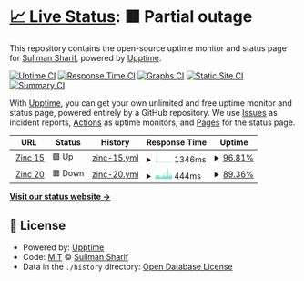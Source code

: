 # [📈 Live Status](https://demo.upptime.js.org): <!--live status--> **🟧 Partial outage**

This repository contains the open-source uptime monitor and status page for [Suliman Sharif](https://demo.upptime.js.org), powered by [Upptime](https://github.com/upptime/upptime).

[![Uptime CI](https://github.com/Sulstice/uptime-zinc-db/workflows/Uptime%20CI/badge.svg)](https://github.com/Sulstice/uptime-zinc-db/actions?query=workflow%3A%22Uptime+CI%22)
[![Response Time CI](https://github.com/Sulstice/uptime-zinc-db/workflows/Response%20Time%20CI/badge.svg)](https://github.com/Sulstice/uptime-zinc-db/actions?query=workflow%3A%22Response+Time+CI%22)
[![Graphs CI](https://github.com/Sulstice/uptime-zinc-db/workflows/Graphs%20CI/badge.svg)](https://github.com/Sulstice/uptime-zinc-db/actions?query=workflow%3A%22Graphs+CI%22)
[![Static Site CI](https://github.com/Sulstice/uptime-zinc-db/workflows/Static%20Site%20CI/badge.svg)](https://github.com/Sulstice/uptime-zinc-db/actions?query=workflow%3A%22Static+Site+CI%22)
[![Summary CI](https://github.com/Sulstice/uptime-zinc-db/workflows/Summary%20CI/badge.svg)](https://github.com/Sulstice/uptime-zinc-db/actions?query=workflow%3A%22Summary+CI%22)

With [Upptime](https://upptime.js.org), you can get your own unlimited and free uptime monitor and status page, powered entirely by a GitHub repository. We use [Issues](https://github.com/Sulstice/uptime-zinc-db/issues) as incident reports, [Actions](https://github.com/Sulstice/uptime-zinc-db/actions) as uptime monitors, and [Pages](https://demo.upptime.js.org) for the status page.

<!--start: status pages-->
<!-- This summary is generated by Upptime (https://github.com/upptime/upptime) -->
<!-- Do not edit this manually, your changes will be overwritten -->
<!-- prettier-ignore -->
| URL | Status | History | Response Time | Uptime |
| --- | ------ | ------- | ------------- | ------ |
| <img alt="" src="https://favicons.githubusercontent.com/zinc15.docking.org" height="13"> [Zinc 15](https://zinc15.docking.org) | 🟩 Up | [zinc-15.yml](https://github.com/Sulstice/uptime-zinc-db/commits/HEAD/history/zinc-15.yml) | <details><summary><img alt="Response time graph" src="./graphs/zinc-15/response-time-week.png" height="20"> 1346ms</summary><br><a href="https://https://sulstice.github.io/uptime-zinc-db//history/zinc-15"><img alt="Response time 1076" src="https://img.shields.io/endpoint?url=https%3A%2F%2Fraw.githubusercontent.com%2FSulstice%2Fuptime-zinc-db%2FHEAD%2Fapi%2Fzinc-15%2Fresponse-time.json"></a><br><a href="https://https://sulstice.github.io/uptime-zinc-db//history/zinc-15"><img alt="24-hour response time 588" src="https://img.shields.io/endpoint?url=https%3A%2F%2Fraw.githubusercontent.com%2FSulstice%2Fuptime-zinc-db%2FHEAD%2Fapi%2Fzinc-15%2Fresponse-time-day.json"></a><br><a href="https://https://sulstice.github.io/uptime-zinc-db//history/zinc-15"><img alt="7-day response time 1346" src="https://img.shields.io/endpoint?url=https%3A%2F%2Fraw.githubusercontent.com%2FSulstice%2Fuptime-zinc-db%2FHEAD%2Fapi%2Fzinc-15%2Fresponse-time-week.json"></a><br><a href="https://https://sulstice.github.io/uptime-zinc-db//history/zinc-15"><img alt="30-day response time 980" src="https://img.shields.io/endpoint?url=https%3A%2F%2Fraw.githubusercontent.com%2FSulstice%2Fuptime-zinc-db%2FHEAD%2Fapi%2Fzinc-15%2Fresponse-time-month.json"></a><br><a href="https://https://sulstice.github.io/uptime-zinc-db//history/zinc-15"><img alt="1-year response time 1076" src="https://img.shields.io/endpoint?url=https%3A%2F%2Fraw.githubusercontent.com%2FSulstice%2Fuptime-zinc-db%2FHEAD%2Fapi%2Fzinc-15%2Fresponse-time-year.json"></a></details> | <details><summary><a href="https://https://sulstice.github.io/uptime-zinc-db//history/zinc-15">96.81%</a></summary><a href="https://https://sulstice.github.io/uptime-zinc-db//history/zinc-15"><img alt="All-time uptime 96.42%" src="https://img.shields.io/endpoint?url=https%3A%2F%2Fraw.githubusercontent.com%2FSulstice%2Fuptime-zinc-db%2FHEAD%2Fapi%2Fzinc-15%2Fuptime.json"></a><br><a href="https://https://sulstice.github.io/uptime-zinc-db//history/zinc-15"><img alt="24-hour uptime 100.00%" src="https://img.shields.io/endpoint?url=https%3A%2F%2Fraw.githubusercontent.com%2FSulstice%2Fuptime-zinc-db%2FHEAD%2Fapi%2Fzinc-15%2Fuptime-day.json"></a><br><a href="https://https://sulstice.github.io/uptime-zinc-db//history/zinc-15"><img alt="7-day uptime 96.81%" src="https://img.shields.io/endpoint?url=https%3A%2F%2Fraw.githubusercontent.com%2FSulstice%2Fuptime-zinc-db%2FHEAD%2Fapi%2Fzinc-15%2Fuptime-week.json"></a><br><a href="https://https://sulstice.github.io/uptime-zinc-db//history/zinc-15"><img alt="30-day uptime 99.03%" src="https://img.shields.io/endpoint?url=https%3A%2F%2Fraw.githubusercontent.com%2FSulstice%2Fuptime-zinc-db%2FHEAD%2Fapi%2Fzinc-15%2Fuptime-month.json"></a><br><a href="https://https://sulstice.github.io/uptime-zinc-db//history/zinc-15"><img alt="1-year uptime 96.42%" src="https://img.shields.io/endpoint?url=https%3A%2F%2Fraw.githubusercontent.com%2FSulstice%2Fuptime-zinc-db%2FHEAD%2Fapi%2Fzinc-15%2Fuptime-year.json"></a></details>
| <img alt="" src="https://favicons.githubusercontent.com/zinc20.docking.org" height="13"> [Zinc 20](https://zinc20.docking.org) | 🟥 Down | [zinc-20.yml](https://github.com/Sulstice/uptime-zinc-db/commits/HEAD/history/zinc-20.yml) | <details><summary><img alt="Response time graph" src="./graphs/zinc-20/response-time-week.png" height="20"> 444ms</summary><br><a href="https://https://sulstice.github.io/uptime-zinc-db//history/zinc-20"><img alt="Response time 717" src="https://img.shields.io/endpoint?url=https%3A%2F%2Fraw.githubusercontent.com%2FSulstice%2Fuptime-zinc-db%2FHEAD%2Fapi%2Fzinc-20%2Fresponse-time.json"></a><br><a href="https://https://sulstice.github.io/uptime-zinc-db//history/zinc-20"><img alt="24-hour response time 461" src="https://img.shields.io/endpoint?url=https%3A%2F%2Fraw.githubusercontent.com%2FSulstice%2Fuptime-zinc-db%2FHEAD%2Fapi%2Fzinc-20%2Fresponse-time-day.json"></a><br><a href="https://https://sulstice.github.io/uptime-zinc-db//history/zinc-20"><img alt="7-day response time 444" src="https://img.shields.io/endpoint?url=https%3A%2F%2Fraw.githubusercontent.com%2FSulstice%2Fuptime-zinc-db%2FHEAD%2Fapi%2Fzinc-20%2Fresponse-time-week.json"></a><br><a href="https://https://sulstice.github.io/uptime-zinc-db//history/zinc-20"><img alt="30-day response time 503" src="https://img.shields.io/endpoint?url=https%3A%2F%2Fraw.githubusercontent.com%2FSulstice%2Fuptime-zinc-db%2FHEAD%2Fapi%2Fzinc-20%2Fresponse-time-month.json"></a><br><a href="https://https://sulstice.github.io/uptime-zinc-db//history/zinc-20"><img alt="1-year response time 717" src="https://img.shields.io/endpoint?url=https%3A%2F%2Fraw.githubusercontent.com%2FSulstice%2Fuptime-zinc-db%2FHEAD%2Fapi%2Fzinc-20%2Fresponse-time-year.json"></a></details> | <details><summary><a href="https://https://sulstice.github.io/uptime-zinc-db//history/zinc-20">89.36%</a></summary><a href="https://https://sulstice.github.io/uptime-zinc-db//history/zinc-20"><img alt="All-time uptime 97.94%" src="https://img.shields.io/endpoint?url=https%3A%2F%2Fraw.githubusercontent.com%2FSulstice%2Fuptime-zinc-db%2FHEAD%2Fapi%2Fzinc-20%2Fuptime.json"></a><br><a href="https://https://sulstice.github.io/uptime-zinc-db//history/zinc-20"><img alt="24-hour uptime 95.85%" src="https://img.shields.io/endpoint?url=https%3A%2F%2Fraw.githubusercontent.com%2FSulstice%2Fuptime-zinc-db%2FHEAD%2Fapi%2Fzinc-20%2Fuptime-day.json"></a><br><a href="https://https://sulstice.github.io/uptime-zinc-db//history/zinc-20"><img alt="7-day uptime 89.36%" src="https://img.shields.io/endpoint?url=https%3A%2F%2Fraw.githubusercontent.com%2FSulstice%2Fuptime-zinc-db%2FHEAD%2Fapi%2Fzinc-20%2Fuptime-week.json"></a><br><a href="https://https://sulstice.github.io/uptime-zinc-db//history/zinc-20"><img alt="30-day uptime 97.21%" src="https://img.shields.io/endpoint?url=https%3A%2F%2Fraw.githubusercontent.com%2FSulstice%2Fuptime-zinc-db%2FHEAD%2Fapi%2Fzinc-20%2Fuptime-month.json"></a><br><a href="https://https://sulstice.github.io/uptime-zinc-db//history/zinc-20"><img alt="1-year uptime 97.94%" src="https://img.shields.io/endpoint?url=https%3A%2F%2Fraw.githubusercontent.com%2FSulstice%2Fuptime-zinc-db%2FHEAD%2Fapi%2Fzinc-20%2Fuptime-year.json"></a></details>

<!--end: status pages-->

[**Visit our status website →**](https://demo.upptime.js.org)

## 📄 License

- Powered by: [Upptime](https://github.com/upptime/upptime)
- Code: [MIT](./LICENSE) © [Suliman Sharif](https://demo.upptime.js.org)
- Data in the `./history` directory: [Open Database License](https://opendatacommons.org/licenses/odbl/1-0/)
